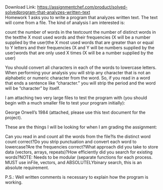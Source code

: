 Download Link: https://assignmentchef.com/product/solved-solvedprogram-that-analyzes-written-text
<br>
Homework 1 asks you to write a program that analyzes written text. The text will come from a file. The kind of analysis I am interested is:

count the number of words in the textcount the number of distinct words in the textthe X most used words and their frequencies (X will be a number supplied by the user)the X most used words that are greater than or equal to Y letters and their frequencies (X and Y will be numbers supplied by the user)words that are only used X times (X will be a number supplied by the user)

You should convert all characters in each of the words to lowercase letters. When performing your analysis you will strip any character that is not an alphabetic or numeric character from the word. So, if you read in a word that ends a sentence like “character.” you will strip the period and the word will be “character” by itself.

I am attaching two very large files to test the program with (you should begin with a much smaller file to test your program initially):

George Orwell’s 1984 (attached, please use this text document for the project).

These are the things I will be looking for when I am grading the assignment:

Can you read in and count all the words from the file?Is the distinct word count correct?Do you strip punctuation and convert each word to lowercase?Are the frequencies correct?What approach did you take to store data (vectors, arrays, repeats)?How efficiently did you search for existing words?NOTE: Needs to be modular (separate functions for each process. MUST use inFile, vectors, and ABSOLUTELYbinary search, this is an absolute requirement.

P.S.: Well written comments is necessary to explain how the program is working.